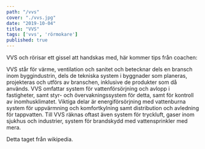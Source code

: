 ```yaml
---
path: "/vvs"
cover: "./vvs.jpg"
date: "2019-10-04"
title: "VVS"
tags: ['vvs', 'rörmokare']
published: true
---
```

VVS och rörisar ett gissel att handskas med, här kommer tips från coachen:

VVS står för värme, ventilation och sanitet och betecknar dels en bransch inom byggindustrin, dels de tekniska system i byggnader som planeras, projekteras och utförs av branschen, inklusive de produkter som då används. VVS omfattar system för vattenförsörjning och avlopp i fastigheter, samt styr- och övervakningssystem för detta, samt för kontroll av inomhusklimatet. Viktiga delar är energiförsörjning med vattenburna system för uppvärmning och komfortkylning samt distribution och avledning för tappvatten. Till VVS räknas oftast även system för tryckluft, gaser inom sjukhus och industrier, system för brandskydd med vattensprinkler med mera.

Detta taget från wikipedia.